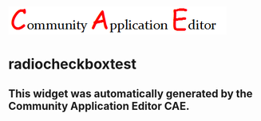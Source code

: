 ![CAE](https://github.com/CAE-Mario/frontendComponent-radiocheckboxtest/blob/gh-pages/img/logo.png)  

radiocheckboxtest
===================


This widget was automatically generated by the Community Application Editor CAE.  
---------------
